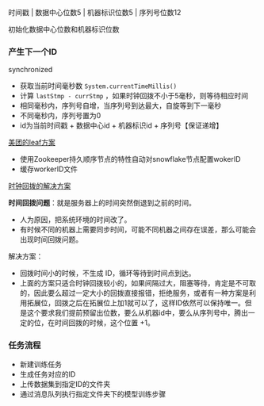 时间戳 | 数据中心位数5 | 机器标识位数5 | 序列号位数12

初始化数据中心位数和机器标识位数

### 产生下一个ID
synchronized
- 获取当前时间毫秒数 `System.currentTimeMillis()`
- 计算 `lastStmp - currStmp` ，如果时钟回拨不小于5毫秒，则等待相应时间
- 相同毫秒内，序列号自增，当序列号到达最大，自旋等到下一毫秒
- 不同毫秒内，序列号置为0
- id为当前时间戳 + 数据中心id + 机器标识id + 序列号【保证递增】

[美团的leaf方案](https://tech.meituan.com/2017/04/21/mt-leaf.html)
- 使用Zookeeper持久顺序节点的特性自动对snowflake节点配置wokerID
- 缓存workerID文件

[时钟回拨的解决方案](https://blog.csdn.net/qq_26222859/article/details/123689230)

**时间回拨问题**：就是服务器上的时间突然倒退到之前的时间。
- 人为原因，把系统环境的时间改了。
- 有时候不同的机器上需要同步时间，可能不同机器之间存在误差，那么可能会出现时间回拨问题。

解决方案：
- 回拨时间小的时候，不生成 ID，循环等待到时间点到达。
- 上面的方案只适合时钟回拨较小的，如果间隔过大，阻塞等待，肯定是不可取的，因此要么超过一定大小的回拨直接报错，拒绝服务，或者有一种方案是利用拓展位，回拨之后在拓展位上加1就可以了，这样ID依然可以保持唯一。但是这个要求我们提前预留出位数，要么从机器id中，要么从序列号中，腾出一定的位，在时间回拨的时候，这个位置 +1。

### 任务流程
- 新建训练任务
- 生成任务对应的ID
- 上传数据集到指定ID的文件夹
- 通过消息队列执行指定文件夹下的模型训练步骤